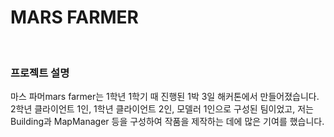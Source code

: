 <h1>MARS FARMER</h1>
<br>
<h3>프로젝트 설명</h3>
마스 파머mars farmer는 1학년 1학기 때 진행된 1박 3일 해커톤에서 만들어졌습니다.  
<br>
2학년 클라이언트 1인, 1학년 클라이언트 2인, 모델러 1인으로 구성된 팀이었고,
저는 Building과 MapManager 등을 구성하여 작품을 제작하는 데에 많은 기여를 했습니다.

